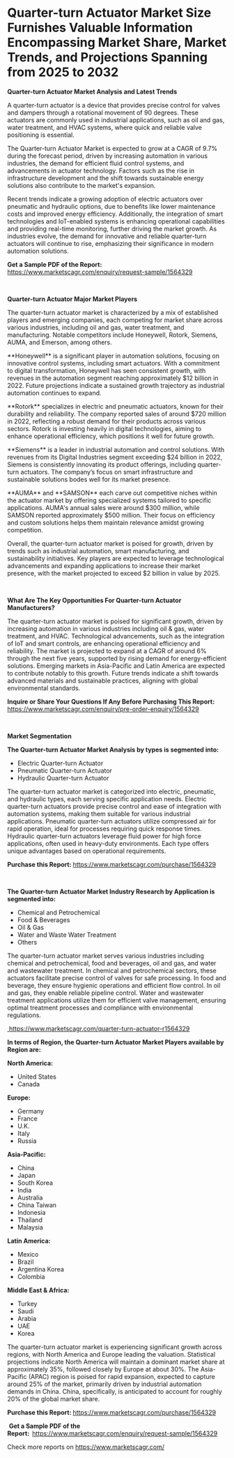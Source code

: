 <p><h1>Quarter-turn Actuator Market Size Furnishes Valuable Information Encompassing Market Share, Market Trends, and Projections Spanning from 2025 to 2032</h1></p><p><strong>Quarter-turn Actuator Market Analysis and Latest Trends</strong></p>
<p><p>A quarter-turn actuator is a device that provides precise control for valves and dampers through a rotational movement of 90 degrees. These actuators are commonly used in industrial applications, such as oil and gas, water treatment, and HVAC systems, where quick and reliable valve positioning is essential. </p><p>The Quarter-turn Actuator Market is expected to grow at a CAGR of 9.7% during the forecast period, driven by increasing automation in various industries, the demand for efficient fluid control systems, and advancements in actuator technology. Factors such as the rise in infrastructure development and the shift towards sustainable energy solutions also contribute to the market's expansion. </p><p>Recent trends indicate a growing adoption of electric actuators over pneumatic and hydraulic options, due to benefits like lower maintenance costs and improved energy efficiency. Additionally, the integration of smart technologies and IoT-enabled systems is enhancing operational capabilities and providing real-time monitoring, further driving the market growth. As industries evolve, the demand for innovative and reliable quarter-turn actuators will continue to rise, emphasizing their significance in modern automation solutions.</p></p>
<p><strong>Get a Sample PDF of the Report:&nbsp;</strong> <a href="https://www.marketscagr.com/enquiry/request-sample/1564329?utm_campaign=1889&utm_medium=2&utm_source=Github&utm_content=ia&utm_term=27022025&utm_id=quarter-turn-actuator">https://www.marketscagr.com/enquiry/request-sample/1564329</a></p>
<p>&nbsp;</p>
<p><strong>Quarter-turn Actuator Major Market Players</strong></p>
<p><p>The quarter-turn actuator market is characterized by a mix of established players and emerging companies, each competing for market share across various industries, including oil and gas, water treatment, and manufacturing. Notable competitors include Honeywell, Rotork, Siemens, AUMA, and Emerson, among others.</p><p>**Honeywell** is a significant player in automation solutions, focusing on innovative control systems, including smart actuators. With a commitment to digital transformation, Honeywell has seen consistent growth, with revenues in the automation segment reaching approximately $12 billion in 2022. Future projections indicate a sustained growth trajectory as industrial automation continues to expand.</p><p>**Rotork** specializes in electric and pneumatic actuators, known for their durability and reliability. The company reported sales of around $720 million in 2022, reflecting a robust demand for their products across various sectors. Rotork is investing heavily in digital technologies, aiming to enhance operational efficiency, which positions it well for future growth.</p><p>**Siemens** is a leader in industrial automation and control solutions. With revenues from its Digital Industries segment exceeding $24 billion in 2022, Siemens is consistently innovating its product offerings, including quarter-turn actuators. The company’s focus on smart infrastructure and sustainable solutions bodes well for its market presence.</p><p>**AUMA** and **SAMSON** each carve out competitive niches within the actuator market by offering specialized systems tailored to specific applications. AUMA's annual sales were around $300 million, while SAMSON reported approximately $500 million. Their focus on efficiency and custom solutions helps them maintain relevance amidst growing competition.</p><p>Overall, the quarter-turn actuator market is poised for growth, driven by trends such as industrial automation, smart manufacturing, and sustainability initiatives. Key players are expected to leverage technological advancements and expanding applications to increase their market presence, with the market projected to exceed $2 billion in value by 2025.</p></p>
<p>&nbsp;</p>
<p><strong>What Are The Key Opportunities For Quarter-turn Actuator Manufacturers?</strong></p>
<p><p>The quarter-turn actuator market is poised for significant growth, driven by increasing automation in various industries including oil & gas, water treatment, and HVAC. Technological advancements, such as the integration of IoT and smart controls, are enhancing operational efficiency and reliability. The market is projected to expand at a CAGR of around 6% through the next five years, supported by rising demand for energy-efficient solutions. Emerging markets in Asia-Pacific and Latin America are expected to contribute notably to this growth. Future trends indicate a shift towards advanced materials and sustainable practices, aligning with global environmental standards.</p></p>
<p><strong>Inquire or Share Your Questions If Any Before Purchasing This Report:</strong> <a href="https://www.marketscagr.com/enquiry/pre-order-enquiry/1564329?utm_campaign=1889&utm_medium=2&utm_source=Github&utm_content=ia&utm_term=27022025&utm_id=quarter-turn-actuator">https://www.marketscagr.com/enquiry/pre-order-enquiry/1564329</a></p>
<p>&nbsp;</p>
<p><strong>Market Segmentation</strong></p>
<p><strong>The Quarter-turn Actuator Market Analysis by types is segmented into:</strong></p>
<p><ul><li>Electric Quarter-turn Actuator</li><li>Pneumatic Quarter-turn Actuator</li><li>Hydraulic Quarter-turn Actuator</li></ul></p>
<p><p>The quarter-turn actuator market is categorized into electric, pneumatic, and hydraulic types, each serving specific application needs. Electric quarter-turn actuators provide precise control and ease of integration with automation systems, making them suitable for various industrial applications. Pneumatic quarter-turn actuators utilize compressed air for rapid operation, ideal for processes requiring quick response times. Hydraulic quarter-turn actuators leverage fluid power for high force applications, often used in heavy-duty environments. Each type offers unique advantages based on operational requirements.</p></p>
<p><strong>Purchase this Report:&nbsp;</strong><a href="https://www.marketscagr.com/purchase/1564329?utm_campaign=1889&utm_medium=2&utm_source=Github&utm_content=ia&utm_term=27022025&utm_id=quarter-turn-actuator">https://www.marketscagr.com/purchase/1564329</a></p>
<p>&nbsp;</p>
<p><strong>The Quarter-turn Actuator Market Industry Research by Application is segmented into:</strong></p>
<p><ul><li>Chemical and Petrochemical</li><li>Food & Beverages</li><li>Oil & Gas</li><li>Water and Waste Water Treatment</li><li>Others</li></ul></p>
<p><p>The quarter-turn actuator market serves various industries including chemical and petrochemical, food and beverages, oil and gas, and water and wastewater treatment. In chemical and petrochemical sectors, these actuators facilitate precise control of valves for safe processing. In food and beverage, they ensure hygienic operations and efficient flow control. In oil and gas, they enable reliable pipeline control. Water and wastewater treatment applications utilize them for efficient valve management, ensuring optimal treatment processes and compliance with environmental regulations.</p></p>
<p><a href="https://www.marketscagr.com/quarter-turn-actuator-r1564329?utm_campaign=1889&utm_medium=2&utm_source=Github&utm_content=ia&utm_term=27022025&utm_id=quarter-turn-actuator">&nbsp;https://www.marketscagr.com/quarter-turn-actuator-r1564329</a></p>
<p><strong>In terms of Region, the Quarter-turn Actuator Market Players available by Region are:</strong></p>
<p>
    <p> <strong> North America: </strong>
        <ul>
            <li>United States</li>
            <li>Canada</li>
        </ul>
        </p> 
    <p> <strong> Europe: </strong>
        <ul>
            <li>Germany</li>
            <li>France</li>
            <li>U.K.</li>
            <li>Italy</li>
            <li>Russia</li>
        </ul>
        </p> 
    <p> <strong> Asia-Pacific: </strong>
        <ul>
            <li>China</li>
            <li>Japan</li>
            <li>South Korea</li>
            <li>India</li>
            <li>Australia</li>
            <li>China Taiwan</li>
            <li>Indonesia</li>
            <li>Thailand</li>
            <li>Malaysia</li>
        </ul>
        </p> 
    <p> <strong> Latin America: </strong>
        <ul>
            <li>Mexico</li>
            <li>Brazil</li>
            <li>Argentina Korea</li>
            <li>Colombia</li>
        </ul>
        </p> 
    <p> <strong> Middle East & Africa: </strong>
        <ul>
            <li>Turkey</li>
            <li>Saudi</li>
            <li>Arabia</li>
            <li>UAE</li>
            <li>Korea</li>
        </ul>
    </p>
    </p>
<p><p>The quarter-turn actuator market is experiencing significant growth across regions, with North America and Europe leading the valuation. Statistical projections indicate North America will maintain a dominant market share at approximately 35%, followed closely by Europe at about 30%. The Asia-Pacific (APAC) region is poised for rapid expansion, expected to capture around 25% of the market, primarily driven by industrial automation demands in China. China, specifically, is anticipated to account for roughly 20% of the global market share.</p></p>
<p><strong>Purchase this Report: </strong><a href="https://www.marketscagr.com/purchase/1564329?utm_campaign=1889&utm_medium=2&utm_source=Github&utm_content=ia&utm_term=27022025&utm_id=quarter-turn-actuator">https://www.marketscagr.com/purchase/1564329</a></p>
<p>&nbsp;<strong>Get a Sample PDF of the Report:&nbsp;&nbsp;</strong><a href="https://www.marketscagr.com/enquiry/request-sample/1564329?utm_campaign=1889&utm_medium=2&utm_source=Github&utm_content=ia&utm_term=27022025&utm_id=quarter-turn-actuator">https://www.marketscagr.com/enquiry/request-sample/1564329</a></p>
<p><strong></strong></p>
<p>Check more reports on <a href="https://www.marketscagr.com/?utm_campaign=1889&utm_medium=2&utm_source=Github&utm_content=ia&utm_term=27022025&utm_id=quarter-turn-actuator">https://www.marketscagr.com/</a></p>